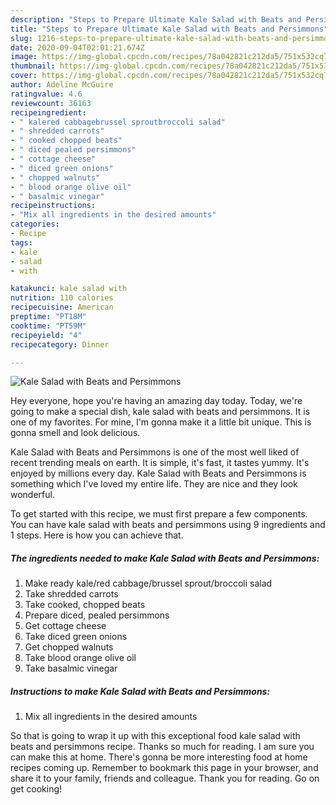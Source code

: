 ```yaml
---
description: "Steps to Prepare Ultimate Kale Salad with Beats and Persimmons"
title: "Steps to Prepare Ultimate Kale Salad with Beats and Persimmons"
slug: 1216-steps-to-prepare-ultimate-kale-salad-with-beats-and-persimmons
date: 2020-09-04T02:01:21.674Z
image: https://img-global.cpcdn.com/recipes/78a042821c212da5/751x532cq70/kale-salad-with-beats-and-persimmons-recipe-main-photo.jpg
thumbnail: https://img-global.cpcdn.com/recipes/78a042821c212da5/751x532cq70/kale-salad-with-beats-and-persimmons-recipe-main-photo.jpg
cover: https://img-global.cpcdn.com/recipes/78a042821c212da5/751x532cq70/kale-salad-with-beats-and-persimmons-recipe-main-photo.jpg
author: Adeline McGuire
ratingvalue: 4.6
reviewcount: 36163
recipeingredient:
- " kalered cabbagebrussel sproutbroccoli salad"
- " shredded carrots"
- " cooked chopped beats"
- " diced pealed persimmons"
- " cottage cheese"
- " diced green onions"
- " chopped walnuts"
- " blood orange olive oil"
- " basalmic vinegar"
recipeinstructions:
- "Mix all ingredients in the desired amounts"
categories:
- Recipe
tags:
- kale
- salad
- with

katakunci: kale salad with 
nutrition: 110 calories
recipecuisine: American
preptime: "PT18M"
cooktime: "PT59M"
recipeyield: "4"
recipecategory: Dinner

---
```



![Kale Salad with Beats and Persimmons](https://img-global.cpcdn.com/recipes/78a042821c212da5/751x532cq70/kale-salad-with-beats-and-persimmons-recipe-main-photo.jpg)

Hey everyone, hope you're having an amazing day today. Today, we're going to make a special dish, kale salad with beats and persimmons. It is one of my favorites. For mine, I'm gonna make it a little bit unique. This is gonna smell and look delicious.



Kale Salad with Beats and Persimmons is one of the most well liked of recent trending meals on earth. It is simple, it's fast, it tastes yummy. It's enjoyed by millions every day. Kale Salad with Beats and Persimmons is something which I've loved my entire life. They are nice and they look wonderful.


To get started with this recipe, we must first prepare a few components. You can have kale salad with beats and persimmons using 9 ingredients and 1 steps. Here is how you can achieve that.

<!--inarticleads1-->

##### The ingredients needed to make Kale Salad with Beats and Persimmons:

1. Make ready  kale/red cabbage/brussel sprout/broccoli salad
1. Take  shredded carrots
1. Take  cooked, chopped beats
1. Prepare  diced, pealed persimmons
1. Get  cottage cheese
1. Take  diced green onions
1. Get  chopped walnuts
1. Take  blood orange olive oil
1. Take  basalmic vinegar




<!--inarticleads2-->

##### Instructions to make Kale Salad with Beats and Persimmons:

1. Mix all ingredients in the desired amounts




So that is going to wrap it up with this exceptional food kale salad with beats and persimmons recipe. Thanks so much for reading. I am sure you can make this at home. There's gonna be more interesting food at home recipes coming up. Remember to bookmark this page in your browser, and share it to your family, friends and colleague. Thank you for reading. Go on get cooking!
